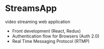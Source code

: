 # StreamsApp
video streaming web application


- Front development (React, Redux)
- Authentication flow for Browsers (Auth 2.0)
- Real Time Messaging Protocol (RTMP)
